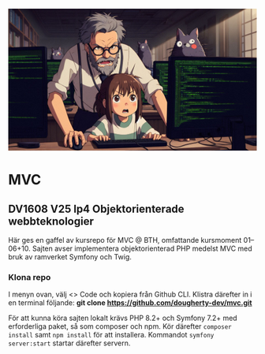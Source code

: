 ![img](https://github.com/dougherty-dev/mvc/blob/main/public/img/rtfm.jpg)

# MVC
## DV1608 V25 lp4 Objektorienterade webbteknologier

Här ges en gaffel av kursrepo för MVC @ BTH, omfattande kursmoment 01–06+10. Sajten avser implementera objektorienterad PHP medelst MVC med bruk av ramverket Symfony och Twig.

### Klona repo

I menyn ovan, välj <> Code och kopiera från Github CLI. Klistra därefter in i en terminal följande: **git clone https://github.com/dougherty-dev/mvc.git**

För att kunna köra sajten lokalt krävs PHP 8.2+ och Symfony 7.2+ med erforderliga paket, så som composer och npm. Kör därefter `composer install` samt `npm install` för att installera. Kommandot `symfony server:start` startar därefter servern.
